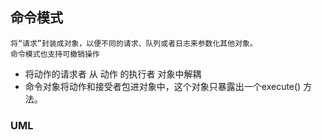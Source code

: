 ##  命令模式
    将“请求”封装成对象，以便不同的请求、队列或者日志来参数化其他对象。
    命令模式也支持可撤销操作


-   将动作的请求者 从 动作 的执行者 对象中解耦
-   命令对象将动作和接受者包进对象中，这个对象只暴露出一个execute() 方法。
### UML
  